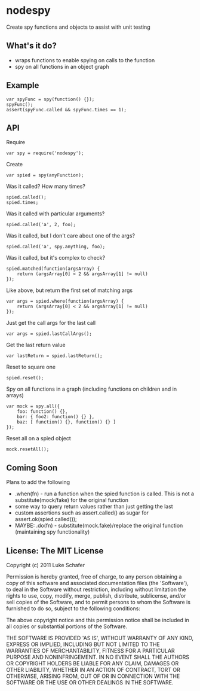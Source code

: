 # nodespy 

  Create spy functions and objects to assist with unit testing
  
## What's it do?

  - wraps functions to enable spying on calls to the function
  - spy on all functions in an object graph

## Example

    var spyFunc = spy(function() {});
    spyFunc();
    assert(spyFunc.called && spyFunc.times == 1);

## API

Require

    var spy = require('nodespy');

Create

    var spied = spy(anyFunction);

Was it called? How many times?

    spied.called();
    spied.times;

Was it called with particular arguments?

    spied.called('a', 2, foo);

Was it called, but I don't care about one of the args?

    spied.called('a', spy.anything, foo);

Was it called, but it's complex to check?

    spied.matched(function(argsArray) {
        return (argsArray[0] < 2 && argsArray[1] != null)
    });

Like above, but return the first set of matching args

    var args = spied.where(function(argsArray) {
        return (argsArray[0] < 2 && argsArray[1] != null)
    });

Just get the call args for the last call

    var args = spied.lastCallArgs();

Get the last return value

    var lastReturn = spied.lastReturn();

Reset to square one

    spied.reset();

Spy on all functions in a graph (including functions on children and in arrays)

    var mock = spy.all({
        foo: function() {},
        bar: { foo2: function() {} },
        baz: [ function() {}, function() {} ]
    });

Reset all on a spied object

    mock.resetAll();

## Coming Soon

Plans to add the following

  - .when(fn) - run a function when the spied function is called. This is not a substitute(mock/fake) for the original function
  - some way to query return values rather than just getting the last
  - custom assertions such as assert.called() as sugar for assert.ok(spied.called());
  - MAYBE: .do(fn) - substitute(mock.fake)/replace the original function (maintaining spy functionality)

## License: The MIT License

Copyright (c) 2011 Luke Schafer

Permission is hereby granted, free of charge, to any person obtaining
a copy of this software and associated documentation files (the
'Software'), to deal in the Software without restriction, including
without limitation the rights to use, copy, modify, merge, publish,
distribute, sublicense, and/or sell copies of the Software, and to
permit persons to whom the Software is furnished to do so, subject to
the following conditions:

The above copyright notice and this permission notice shall be
included in all copies or substantial portions of the Software.

THE SOFTWARE IS PROVIDED 'AS IS', WITHOUT WARRANTY OF ANY KIND,
EXPRESS OR IMPLIED, INCLUDING BUT NOT LIMITED TO THE WARRANTIES OF
MERCHANTABILITY, FITNESS FOR A PARTICULAR PURPOSE AND NONINFRINGEMENT.
IN NO EVENT SHALL THE AUTHORS OR COPYRIGHT HOLDERS BE LIABLE FOR ANY
CLAIM, DAMAGES OR OTHER LIABILITY, WHETHER IN AN ACTION OF CONTRACT,
TORT OR OTHERWISE, ARISING FROM, OUT OF OR IN CONNECTION WITH THE
SOFTWARE OR THE USE OR OTHER DEALINGS IN THE SOFTWARE.
